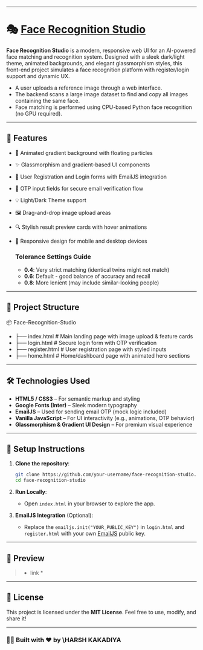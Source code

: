 
---

# 🎭 [Face Recognition Studio](https://facerec-studio.netlify.app/home)

**Face Recognition Studio** is a modern, responsive web UI for an AI-powered face matching and recognition system. Designed with a sleek dark/light theme, animated backgrounds, and elegant glassmorphism styles, this front-end project simulates a face recognition platform with register/login support and dynamic UX.

- A user uploads a reference image through a web interface.
- The backend scans a large image dataset to find and copy all images containing the same face.
- Face matching is performed using CPU-based Python face recognition (no GPU required).

---

## 🚀 Features

- 🌌 Animated gradient background with floating particles  
- ✨ Glassmorphism and gradient-based UI components  
- 👤 User Registration and Login forms with EmailJS integration  
- 🔄 OTP input fields for secure email verification flow  
- 💡 Light/Dark Theme support  
- 🖼️ Drag-and-drop image upload areas  
- 🔍 Stylish result preview cards with hover animations  
- 📱 Responsive design for mobile and desktop devices

  ### Tolerance Settings Guide
  - **0.4**: Very strict matching (identical twins might not match)
  - **0.6**: Default - good balance of accuracy and recall
  - **0.8**: More lenient (may include similar-looking people)

---

## 📁 Project Structure


📦 Face-Recognition-Studio
- ├── index.html        # Main landing page with image upload & feature cards
- ├── login.html        # Secure login form with OTP verification
- ├── register.html     # User registration page with styled inputs
- ├── home.html         # Home/dashboard page with animated hero sections



---

## 🛠️ Technologies Used

- **HTML5 / CSS3** – For semantic markup and styling  
- **Google Fonts (Inter)** – Sleek modern typography  
- **EmailJS** – Used for sending email OTP (mock logic included)  
- **Vanilla JavaScript** – For UI interactivity (e.g., animations, OTP behavior)  
- **Glassmorphism & Gradient UI Design** – For premium visual experience  

---

## 🔧 Setup Instructions

1. **Clone the repository**:
   ```bash
   git clone https://github.com/your-username/face-recognition-studio.git
   cd face-recognition-studio

2. **Run Locally**:
   
   * Open `index.html` in your browser to explore the app.

3. **EmailJS Integration** (Optional):

   * Replace the `emailjs.init("YOUR_PUBLIC_KEY")` in `login.html` and `register.html` with your own [EmailJS](https://www.emailjs.com/) public key.

---

  
## 📸 Preview

> * link *

---

## 📄 License

This project is licensed under the **MIT License**.
Feel free to use, modify, and share it!

---

### 👨‍💻 Built with ❤️ by \HARSH KAKADIYA
